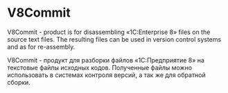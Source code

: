 V8Commit
========
V8Commit - product is for disassembling «1C:Enterprise 8» files on the source text files.
The resulting files can be used in version control systems and as for re-assembly.

V8Commit - продукт для разборки файлов «1C:Предприятие 8» на текстовые файлы исходных кодов. 
Полученные файлы можно использовать в системах контроля версий, а так же для обратной сборки.

